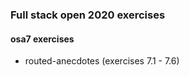 ### Full stack open 2020 exercises

#### osa7 exercises

* routed-anecdotes    (exercises 7.1 - 7.6)
